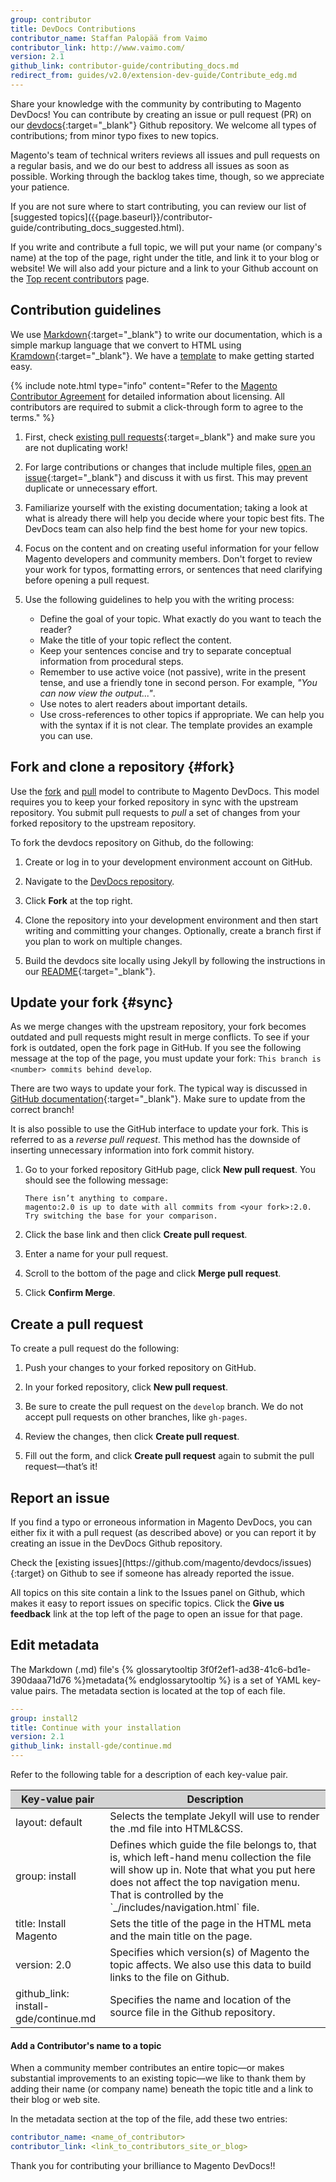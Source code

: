 ```yaml
---
group: contributor
title: DevDocs Contributions
contributor_name: Staffan Palopää from Vaimo
contributor_link: http://www.vaimo.com/
version: 2.1
github_link: contributor-guide/contributing_docs.md
redirect_from: guides/v2.0/extension-dev-guide/Contribute_edg.md
---
```


Share your knowledge with the community by contributing to Magento DevDocs! You can contribute by creating an issue or pull request (PR) on our [devdocs](https://github.com/magento/devdocs){:target="\_blank"} Github repository. We welcome all types of contributions; from minor typo fixes to new topics.

Magento's team of technical writers reviews all issues and pull requests on a regular basis, and we do our best to address all issues as soon as possible. Working through the backlog takes time, though, so we appreciate your patience.

<div class="bs-callout bs-callout-tip" id="tip" markdown="1">
If you are not sure where to start contributing, you can review our list of [suggested topics]({{page.baseurl}}/contributor-guide/contributing_docs_suggested.html).
</div>

If you write and contribute a full topic, we will put your name (or company's name) at the top of the page, right under the title, and link it to your blog or website! We will also add your picture and a link to your Github account on the <a href="{{page.baseurl}}/contributor-guide/quarterly-contributors.html#top-recent-contributors">Top recent contributors</a> page.

## Contribution guidelines
We use [Markdown](http://daringfireball.net/projects/markdown/){:target="\_blank"} to write our documentation, which is a simple markup language that we convert to HTML using [Kramdown](http://kramdown.gettalong.org/syntax.html){:target="\_blank"}. We have a <a href="{{page.baseurl}}/contributor-guide/templates/basic_template.html" target="\_blank">template</a> to make getting started easy.

{% include note.html type="info" content="Refer to the [Magento Contributor Agreement](http://www.magento.com/legaldocuments/mca) for detailed information about licensing. All contributors are required to submit a click-through form to agree to the terms." %}

1.  First, check [existing pull requests](https://github.com/magento/devdocs/pulls){:target=\_blank"} and make sure you are not duplicating work!

1.  For large contributions or changes that include multiple files, [open an issue](https://github.com/magento/devdocs/issues){:target="\_blank"} and discuss it with us first. This may prevent duplicate or unnecessary effort.

1.  Familiarize yourself with the existing documentation; taking a look at what is already there will help you decide where your topic best fits. The DevDocs team can also help find the best home for your new topics.

1.  Focus on the content and on creating useful information for your fellow Magento developers and community members. Don't forget to review your work for typos, formatting errors, or sentences that need clarifying before opening a pull request.

1.  Use the following guidelines to help you with the writing process:

    -   Define the goal of your topic. What exactly do you want to teach the reader?
    -   Make the title of your topic reflect the content.
    -   Keep your sentences concise and try to separate conceptual information from procedural steps.
    -   Remember to use active voice (not passive), write in the present tense, and use a friendly tone in second person. For example, _"You can now view the output..."_.
    -   Use notes to alert readers about important details.
    -   Use cross-references to other topics if appropriate. We can help you with the syntax if it is not clear. The template provides an example you can use.

## Fork and clone a repository {#fork}
Use the [fork](#fork) and [pull](#create-a-pull-request) model to contribute to Magento DevDocs. This model requires you to keep your forked repository in sync with the upstream repository. You submit pull requests to _pull_ a set of changes from your forked repository to the upstream repository.

To fork the devdocs repository on Github, do the following:

1.  Create or log in to your development environment account on GitHub.

1.  Navigate to the <a href="https://github.com/magento/devdocs" target="\_blank">DevDocs repository</a>.

1.  Click **Fork** at the top right.

1.  Clone the repository into your development environment and then start writing and committing your changes. Optionally, create a branch first if you plan to work on multiple changes.

1.  Build the devdocs site locally using Jekyll by following the instructions in our [README](https://github.com/magento/devdocs/blob/develop/README.md){:target="\_blank"}.

## Update your fork {#sync}
As we merge changes with the upstream repository, your fork becomes outdated and pull requests might result in merge conflicts. To see if your fork is outdated, open the fork page in GitHub. If you see the following message at the top of the page, you must update your fork: `This branch is <number> commits behind develop`.

There are two ways to update your fork. The typical way is discussed in [GitHub documentation](https://help.github.com/articles/syncing-a-fork){:target="\_blank"}. Make sure to update from the correct branch!

It is also possible to use the GitHub interface to update your fork. This is referred to as a *reverse pull request*. This method has the downside of inserting unnecessary information into fork commit history.

1.  Go to your forked repository GitHub page, click **New pull request**. You should see the following message:

        There isn’t anything to compare.
        magento:2.0 is up to date with all commits from <your fork>:2.0. Try switching the base for your comparison.

1.  Click the base link and then click **Create pull request**.

1.  Enter a name for your pull request.

1.  Scroll to the bottom of the page and click **Merge pull request**.

1.  Click **Confirm Merge**.

## Create a pull request
To create a pull request do the following:

1.  Push your changes to your forked repository on GitHub.

1.  In your forked repository, click **New pull request**.

1.  Be sure to create the pull request on the `develop` branch. We do not accept pull requests on other branches, like `gh-pages`.

1.  Review the changes, then click **Create pull request**.

1.  Fill out the form, and click **Create pull request** again to submit the pull request&mdash;that’s it!

## Report an issue
If you find a typo or erroneous information in Magento DevDocs, you can either fix it with a pull request (as described above) or you can report it by creating an issue in the DevDocs Github repository.

<div class="bs-callout bs-callout-info" id="info" markdown="1">
Check the [existing issues](https://github.com/magento/devdocs/issues){:target} on Github to see if someone has already reported the issue.
</div>

All topics on this site contain a link to the Issues panel on Github, which makes it easy to report issues on specific topics. Click the **Give us feedback** link at the top left of the page to open an issue for that page.

## Edit metadata  
The Markdown (.md) file's {% glossarytooltip 3f0f2ef1-ad38-41c6-bd1e-390daaa71d76 %}metadata{% endglossarytooltip %} is a set of YAML key-value pairs. The metadata section is located at the top of each file.

```yaml
---
group: install2
title: Continue with your installation
version: 2.1
github_link: install-gde/continue.md
---
```

Refer to the following table for a description of each key-value pair.

<table style="width:100%">
   <colgroup>
      <col width="30%">
      <col width="70%">
   </colgroup>
   <thead>
      <tr style="background-color:lightgray">
         <th>Key-value pair</th>
         <th>Description</th>
      </tr>
   </thead>
   <tbody>
         <td>layout: default</td>
         <td>Selects the template Jekyll will use to render the .md file into HTML&CSS.</td>
      <tr>
         <td>group: install</td>
         <td>Defines which guide the file belongs to, that is, which left-hand menu collection the file will show up in. Note that what you put here does not affect the top navigation menu. That is controlled by the `_/includes/navigation.html` file.</td>
      </tr>
      <tr>
         <td>title: Install Magento</td>
         <td>Sets the title of the page in the HTML meta and the main title on the page.</td>
      </tr>
      <tr>
         <td>version: 2.0</td>
         <td>Specifies which version(s) of Magento the topic affects. We also use this data to build links to the file on Github.</td>
      </tr>
      <tr>
        <td>github_link: install-gde/continue.md</td>
        <td>Specifies the name and location of the source file in the Github repository.</td>
      </tr>
   </tbody>
</table>

#### Add a Contributor's name to a topic
When a community member contributes an entire topic—or makes substantial improvements to an existing topic—we like to thank them by adding their name (or company name) beneath the topic title and a link to their blog or web site.

In the metadata section at the top of the file, add these two entries:

```yaml
contributor_name: <name_of_contributor>
contributor_link: <link_to_contributors_site_or_blog>
```

Thank you for contributing your brilliance to Magento DevDocs!!
